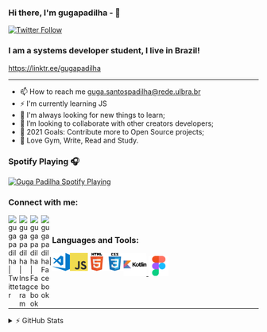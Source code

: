 ### Hi there, I'm gugapadilha - 👋

[![Twitter Follow](https://img.shields.io/twitter/follow/GugaPadilha?color=1DA1F2&logo=twitter&style=for-the-badge)](https://twitter.com/intent/follow?original_referer=https%3A%2F%2Fgithub.com%2FGugaPadilha&screen_name=guga_padilha_)


### I am a systems developer student, I live in Brazil!
https://linktr.ee/gugapadilha

---

- 📫 How to reach me guga.santospadilha@rede.ulbra.br
- ⚡ I'm currently learning JS 
- 🔭 I'm always looking for new things to learn;
- 👯 I’m looking to collaborate with other creators developers;
- 🥅 2021 Goals: Contribute more to Open Source projects;
- 🌱 Love Gym, Write, Read and Study.

### Spotify Playing 🎧

[<img src="https://now-playing-codestackr.vercel.app/api/spotify-playing" alt="Guga Padilha Spotify Playing" width="350" />](https://open.spotify.com/artist/3YQKmKGau1PzlVlkL1iodx)

### Connect with me:

[<img align="left" alt="gugapadilha | Twitter" width="22px" src="https://cdn.jsdelivr.net/npm/simple-icons@v3/icons/twitter.svg" />][twitter]
[<img align="left" alt="gugapadilha | Instagram" width="22px" src="https://cdn.jsdelivr.net/npm/simple-icons@v3/icons/instagram.svg" />][instagram]
[<img align="left" alt="gugapadilha | Facebook" width="22px" src="https://cdn.jsdelivr.net/npm/simple-icons@v3/icons/facebook.svg" />][facebook]
[<img align="left" alt="gugapadilha| Facebook" width="22px" src="https://cdn.jsdelivr.net/npm/simple-icons@v3/icons/linkedin.svg" />][linkedin]

<br />

### Languages and Tools:

[<img align="left" alt="Visual Studio Code" width="36px" src="https://raw.githubusercontent.com/github/explore/80688e429a7d4ef2fca1e82350fe8e3517d3494d/topics/visual-studio-code/visual-studio-code.png" />][webdevplaylist]
[<img align="left" alt="JavaScript" width="36px" src="https://raw.githubusercontent.com/github/explore/80688e429a7d4ef2fca1e82350fe8e3517d3494d/topics/javascript/javascript.png" />][jsplaylist]
[<img align="left" alt="HTML5" width="36px" src="https://raw.githubusercontent.com/github/explore/80688e429a7d4ef2fca1e82350fe8e3517d3494d/topics/html/html.png" />][webdevplaylist]
[<img align="left" alt="CSS3" width="36px" src="https://raw.githubusercontent.com/github/explore/80688e429a7d4ef2fca1e82350fe8e3517d3494d/topics/css/css.png" />][cssplaylist]
<a href="https://kotlinlang.org/" target="_blank">
    <img src="https://raw.githubusercontent.com/devicons/devicon/master/icons/kotlin/kotlin-original-wordmark.svg" alt="css3" width="46px" height="46px"/> 
    <img src="https://raw.githubusercontent.com/devicons/devicon/master/icons/figma/figma-original.svg" alt="javascript" width="40" height="40"/> </a> </p> 
</a>
<br />
<br />

---

<details>
  <summary>⚡ GitHub Stats</summary>

  <img align="left" alt="codeSTACKr's GitHub Stats" src="https://github-readme-stats.codestackr.vercel.app/api?username=gugapadilha&show_icons=true&hide_border=true" />

</details>



[twitter]: https://twitter.com/guga_padilha_
[facebook]: https://www.facebook.com/thegugationxd
[instagram]: https://www.instagram.com/guga_padilha_/
[linkedin]: https://www.linkedin.com/in/gustavo-padilha-4b6162208/
[webdevplaylist]: https://www.youtube.com/playlist?list=PLkwxH9e_vrAJ0WbEsFA9W3I1W-g_BTsbt
[jsplaylist]: https://www.youtube.com/playlist?list=PLkwxH9e_vrALRJKu7wfXby3MKeflhTu6B
[cssplaylist]: https://www.youtube.com/playlist?list=PLkwxH9e_vrALSdvZuEh6gqQdmDoDIoqz4
[reactplaylist]: https://www.youtube.com/playlist?list=PLkwxH9e_vrAK4TdffpxKY3QGyHCpxFcQ0
